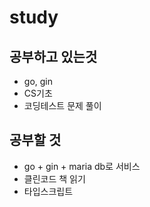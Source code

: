 # study

## 공부하고 있는것
- go, gin
- CS기초
- 코딩테스트 문제 풀이

## 공부할 것
- go + gin + maria db로 서비스
- 클린코드 책 읽기
- 타입스크립트



